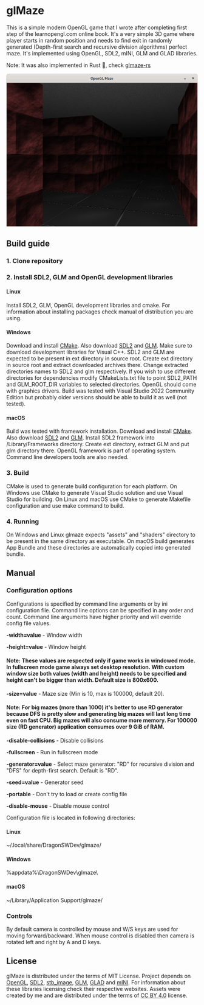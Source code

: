# glMaze
This is a simple modern OpenGL game that I wrote after completing first step of the learnopengl.com online book. It's a very simple 3D game where player starts in random position and needs to find exit in randomly generated (Depth-first search and recursive division algorithms) perfect maze. It's implemented using OpenGL, SDL2, mINI, GLM and GLAD libraries.

Note: It was also implemented in Rust 🦀, check [glmaze-rs](https://github.com/DragonSWDev/glmaze-rs)

<span style="display:block;text-align:center">![Screenshot](./doc/screenshot.png)

## Build guide

### 1. Clone repository

### 2. Install SDL2, GLM and OpenGL development libraries

#### Linux
Install SDL2, GLM, OpenGL development libraries and cmake. For information about installing packages check manual of distribution you are using.

#### Windows
Download and install [CMake](https://cmake.org). Also download [SDL2](https://www.libsdl.org) and [GLM](https://github.com/g-truc/glm). Make sure to download development libraries for Visual C++. SDL2 and GLM are expected to be present in ext directory in source root. Create ext directory in source root and extract downloaded archives there. Change extracted directories names to SDL2 and glm respectively. If you wish to use different directories for dependencies modify CMakeLists.txt file to point SDL2_PATH and GLM_ROOT_DIR variables to selected directories. OpenGL should come with graphics drivers. Build was tested with Visual Studio 2022 Community Edition but probably older versions should be able to build it as well (not tested).

#### macOS
Build was tested with framework installation. Download and install [CMake](https://cmake.org). Also download [SDL2](https://www.libsdl.org) and [GLM](https://github.com/g-truc/glm). Install SDL2 framework into /Library/Frameworks directory. Create ext directory, extract GLM and put glm directory there. OpenGL framework is part of operating system. Command line developers tools are also needed.

### 3. Build

CMake is used to generate build configuration for each platform. On Windows use CMake to generate Visual Studio solution and use Visual Studio for building. On Linux and macOS use CMake to generate Makefile configuration and use make command to build.

### 4. Running

On Windows and Linux glmaze expects "assets" and "shaders" directory to be present in the same directory as executable. On macOS build generates App Bundle and these directories are automatically copied into generated bundle.

## Manual
### Configuration options
Configurations is specified by command line arguments or by ini configuration file. Command line options can be specified in any order and count. Command line arguments have higher priority and will override config file values. 

**-width=value** - Window width

**-height=value** - Window height
#### Note: These values are respected only if game works in windowed mode. In fullscreen mode game always set desktop resolution. With custom window size both values (width and height) needs to be specified and height can't be bigger than width. Default size is 800x600.

**-size=value** - Maze size (Min is 10, max is 100000, default 20). 
#### Note: For big mazes (more than 1000) it's better to use RD generator because DFS is pretty slow and generating big mazes will last long time even on fast CPU. Big mazes will also consume more memory. For 100000 size (RD generator) application consumes over 9 GiB of RAM.

**-disable-collisions** - Disable collisions

**-fullscreen** - Run in fullscreen mode

**-generator=value** - Select maze generator: "RD" for recursive division and "DFS" for depth-first search. Default is "RD".

**-seed=value** - Generator seed

**-portable** - Don't try to load or create config file

**-disable-mouse** - Disable mouse control

Configuration file is located in following directories:

#### Linux
~/.local/share/DragonSWDev/glmaze/

#### Windows
%appdata%\DragonSWDev\glmaze\

#### macOS
~/Library/Application Support/glmaze/

### Controls
By default camera is controlled by mouse and W/S keys are used for moving forward/backward. When mouse control is disabled then camera is rotated left and right by A and D keys.

## License
glMaze is distributed under the terms of MIT License. Project depends on [OpenGL](https://www.opengl.org/), [SDL2](https://www.libsdl.org), [stb_image](https://github.com/nothings/stb/), [GLM](https://github.com/g-truc/glm), [GLAD](https://glad.dav1d.de/) and [mINI](https://github.com/pulzed/mINI). For information about these libraries licensing check their respective websites. Assets were created by me and are distributed under the terms of [CC BY 4.0](https://creativecommons.org/licenses/by/4.0/) license.
